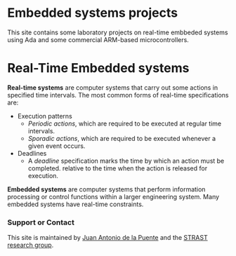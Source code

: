 # Embedded systems projects

This site contains some laboratory projects on real-time embbeded systems using Ada and some commercial ARM-based microcontrollers.

# Real-Time Embedded systems

**Real-time systems** are computer systems that carry out some actions in specified time intervals. The most common forms of real-time specifications are:

* Execution patterns
   * _Periodic actions_, which are required to be executed at regular time intervals.
   * _Sporadic actions_, which are required to be executed whenever a given event occurs.
* Deadlines
   * A _deadline_ specification marks the time by which an action must be completed.
   relative to the time when the action is released for execution.

**Embedded systems** are computer systems that perform information processing or control functions within a larger engineering system. Many embedded systems have real-time constraints.



### Support or Contact

This site is maintained by [Juan Antonio de la Puente](mailto:jpuente@dit.upm.es) and the [STRAST research group](https://www.dit.upm.es/~str/).
